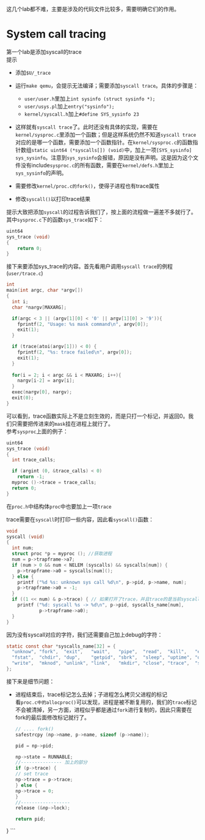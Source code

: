 这几个lab都不难，主要是涉及的代码文件比较多，需要明确它们的作用。

# System call tracing
第一个lab是添加syscall的trace   
提示
* 添加`$U/_trace`

* 运行`make qemu`，会提示无法编译；需要添加`syscall trace`。具体的步骤是：
	* `user/user.h`里加上`int sysinfo (struct sysinfo *);`
	* `user/usys.pl`加上`entry("sysinfo");`
	* `kernel/syscall.h`加上`#define SYS_sysinfo 23`
* 这样就有`syscall trace`了。此时还没有具体的实现，需要在`kernel/sysproc.c`里添加一个函数；但是这样系统仍然不知道`syscall trace`对应的是哪一个函数，需要添加一个函数指针。在`kernel/sysproc.c`的函数指针数组`static uint64 (*syscalls[]) (void)`中，加上一项`[SYS_sysinfo] sys_sysinfo`。注意到`sys_sysinfo`会报错，原因是没有声明。这是因为这个文件没有include`sysproc.c`的所有函数，需要在`kernel/defs.h`里加上`sys_sysinfo`的声明。

* 需要修改`kernel/proc.c的fork()`，使得子进程也有trace属性

* 修改`syscall()`以打印trace结果

提示大致把添加`syscall`的过程告诉我们了，按上面的流程做一遍差不多就行了。其中`sysproc.c`下的函数`sys_trace`如下：
```c
uint64
sys_trace (void)
{
	return 0;
}
```

接下来要添加sys_trace的内容。首先看用户调用`syscall trace`的例程(`user/trace.c`)
```c
int
main(int argc, char *argv[])
{
  int i;
  char *nargv[MAXARG];

  if(argc < 3 || (argv[1][0] < '0' || argv[1][0] > '9')){
    fprintf(2, "Usage: %s mask command\n", argv[0]);
    exit(1);
  }

  if (trace(atoi(argv[1])) < 0) {
    fprintf(2, "%s: trace failed\n", argv[0]);
    exit(1);
  }
  
  for(i = 2; i < argc && i < MAXARG; i++){
    nargv[i-2] = argv[i];
  }
  exec(nargv[0], nargv);
  exit(0);
}
```
可以看到，trace函数实际上不是立刻生效的，而是只打一个标记，并返回0。我们只需要把传进来的`mask`挂在进程上就行了。  
参考`sysproc`上面的例子：
```c
uint64
sys_trace (void)
{
  int trace_calls;

  if (argint (0, &trace_calls) < 0)
    return -1;
  myproc ()->trace = trace_calls;
  return 0;
}
```
在`proc.h`中结构体`proc`中也要加上一项`trace`


trace需要在`syscall`时打印一些内容，因此看`syscall()`函数：
```c
void
syscall (void)
{
  int num;
  struct proc *p = myproc (); //获取进程
  num = p->trapframe->a7;
  if (num > 0 && num < NELEM (syscalls) && syscalls[num]) {
    p->trapframe->a0 = syscalls[num]();
  } else {
    printf ("%d %s: unknown sys call %d\n", p->pid, p->name, num);
    p->trapframe->a0 = -1;
  }
  if ((1 << num) & p->trace) { // 如果打开了trace，并且trace的是当前syscall
    printf ("%d: syscall %s -> %d\n", p->pid, syscalls_name[num],
            p->trapframe->a0);
  }
}
```
因为没有syscall对应的字符，我们还需要自己加上debug的字符：
```c
static const char *syscalls_name[32] = {
  "unknow", "fork",  "exit",   "wait",   "pipe",  "read",  "kill",   "exec",
  "fstat",  "chdir", "dup",    "getpid", "sbrk",  "sleep", "uptime", "open",
  "write",  "mknod", "unlink", "link",   "mkdir", "close", "trace",  "sysinfo",
};
```
接下来是细节问题：
* 进程结束后，trace标记怎么去掉；子进程怎么拷贝父进程的标记  
	看`proc.c中的allocproc()`可以发现，进程是被不断复用的，我们的`trace`标记不会被清掉，另一方面，进程似乎都是通过`fork`进行复制的，因此只需要在fork的最后面修改标记就行了。
	```c
	// .... fork()
  safestrcpy (np->name, p->name, sizeof (p->name));

  pid = np->pid;

  np->state = RUNNABLE;
  //--------------- 加上的部分
  if (p->trace) { 
    // set trace
    np->trace = p->trace;
  } else {
    np->trace = 0;
  }
  //------------------
  release (&np->lock);
	
  return pid;
}
	```


	